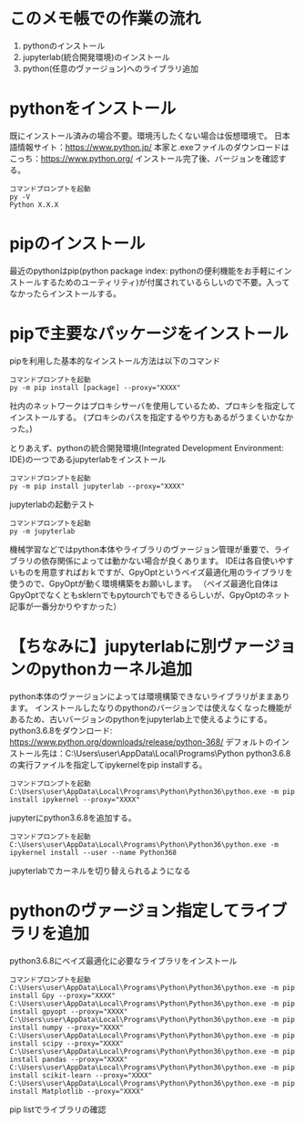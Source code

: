 # このメモ帳での作業の流れ
1. pythonのインストール
2. jupyterlab(統合開発環境)のインストール
3. python(任意のヴァージョン)へのライブラリ追加

# pythonをインストール
既にインストール済みの場合不要。環境汚したくない場合は仮想環境で。
日本語情報サイト：https://www.python.jp/ 
本家と.exeファイルのダウンロードはこっち：https://www.python.org/
インストール完了後、バージョンを確認する。

```
コマンドプロンプトを起動
py -V
Python X.X.X
```

# pipのインストール
最近のpythonはpip(python package index: pythonの便利機能をお手軽にインストールするためのユーティリティ)が付属されているらしいので不要。入ってなかったらインストールする。

# pipで主要なパッケージをインストール
pipを利用した基本的なインストール方法は以下のコマンド
```
コマンドプロンプトを起動
py -m pip install [package] --proxy="XXXX"
```
社内のネットワークはプロキシサーバを使用しているため、プロキシを指定してインストールする。
(プロキシのパスを指定するやり方もあるがうまくいかなかった。)

とりあえず、pythonの統合開発環境(Integrated Development Environment: IDE)の一つであるjupyterlabをインストール
```
コマンドプロンプトを起動
py -m pip install jupyterlab --proxy="XXXX"
```

jupyterlabの起動テスト
```
コマンドプロンプトを起動
py -m jupyterlab
```

機械学習などではpython本体やライブラリのヴァージョン管理が重要で、ライブラリの依存関係によっては動かない場合が良くあります。
IDEは各自使いやすいものを用意すればおｋですが、GpyOptというベイズ最適化用のライブラリを使うので、GpyOptが動く環境構築をお願いします。
（ベイズ最適化自体はGpyOptでなくともsklernでもpytourchでもできるらしいが、GpyOptのネット記事が一番分かりやすかった）

# 【ちなみに】jupyterlabに別ヴァージョンのpythonカーネル追加
python本体のヴァージョンによっては環境構築できないライブラリがままあります。
インストールしたなりのpythonのバージョンでは使えなくなった機能があるため、古いバージョンのpythonをjupyterlab上で使えるようにする。
python3.6.8をダウンロード: https://www.python.org/downloads/release/python-368/
デフォルトのインストール先は：C:\Users\user\AppData\Local\Programs\Python
python3.6.8の実行ファイルを指定してipykernelをpip installする。
```
コマンドプロンプトを起動
C:\Users\user\AppData\Local\Programs\Python\Python36\python.exe -m pip install ipykernel --proxy="XXXX"
```
jupyterにpython3.6.8を追加する。
```
コマンドプロンプトを起動
C:\Users\user\AppData\Local\Programs\Python\Python36\python.exe -m ipykernel install --user --name Python368
```
jupyterlabでカーネルを切り替えられるようになる

# pythonのヴァージョン指定してライブラリを追加
python3.6.8にベイズ最適化に必要なライブラリをインストール
```
コマンドプロンプトを起動
C:\Users\user\AppData\Local\Programs\Python\Python36\python.exe -m pip install Gpy --proxy="XXXX"
C:\Users\user\AppData\Local\Programs\Python\Python36\python.exe -m pip install gpyopt --proxy="XXXX"
C:\Users\user\AppData\Local\Programs\Python\Python36\python.exe -m pip install numpy --proxy="XXXX"
C:\Users\user\AppData\Local\Programs\Python\Python36\python.exe -m pip install scipy --proxy="XXXX"
C:\Users\user\AppData\Local\Programs\Python\Python36\python.exe -m pip install pandas --proxy="XXXX"
C:\Users\user\AppData\Local\Programs\Python\Python36\python.exe -m pip install scikit-learn --proxy="XXXX"
C:\Users\user\AppData\Local\Programs\Python\Python36\python.exe -m pip install Matplotlib --proxy="XXXX"
```
pip listでライブラリの確認


